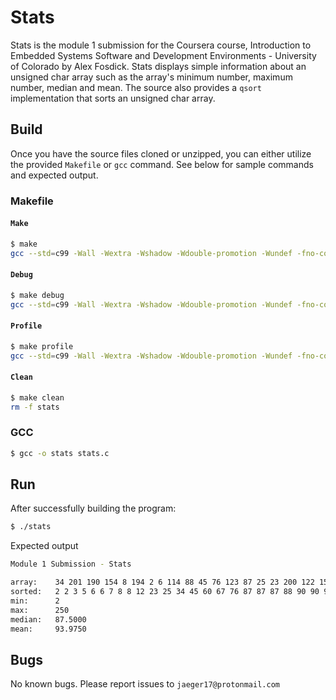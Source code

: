 # Stats
Stats is the module 1 submission for the Coursera course, Introduction to Embedded Systems Software and Development Environments - University of Colorado by Alex Fosdick. Stats displays simple information about an unsigned char array such as the array's minimum number, maximum number, median and mean. The source also provides a `qsort` implementation that sorts an unsigned char array. 

## Build
Once you have the source files cloned or unzipped, you can either utilize the provided `Makefile` or `gcc` command. See below for sample commands and expected output.

### Makefile
#### `Make`
```bash
$ make
gcc --std=c99 -Wall -Wextra -Wshadow -Wdouble-promotion -Wundef -fno-common  stats.c -o stats
```
#### `Debug`
```bash
$ make debug
gcc --std=c99 -Wall -Wextra -Wshadow -Wdouble-promotion -Wundef -fno-common  -g3 stats.c -o stats
```

#### `Profile`
```bash
$ make profile
gcc --std=c99 -Wall -Wextra -Wshadow -Wdouble-promotion -Wundef -fno-common  -pg stats.c -o stats
```

#### `Clean`
```bash
$ make clean
rm -f stats
```

### GCC
```bash
$ gcc -o stats stats.c
```

## Run
After successfully building the program:

```bash
$ ./stats
```

Expected output

```bash
Module 1 Submission - Stats

array:    34 201 190 154 8 194 2 6 114 88 45 76 123 87 25 23 200 122 150 90 92 87 177 244 201 6 12 60 8 2 5 67 7 87 250 230 99 3 100 90 
sorted:   2 2 3 5 6 6 7 8 8 12 23 25 34 45 60 67 76 87 87 87 88 90 90 92 99 100 114 122 123 150 154 177 190 194 200 201 201 230 244 250 
min:      2
max:      250
median:   87.5000
mean:     93.9750
```

## Bugs
No known bugs. Please report issues to `jaeger17@protonmail.com`
